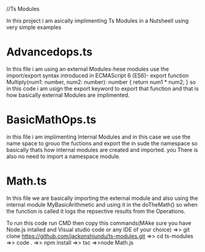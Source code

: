 //Ts Modules

In this project i am asically implimenting Ts Modules in a Nutsheell using very simple examples

# Advancedops.ts

In this file i am using an external Modules-hese modules use the import/export syntax introduced in ECMAScript 6 (ES6)-
export function Multiply(num1: number, num2: number): number {
return num1 \* num2;
}
so in this code i am usign the export keyword to export that function and that is how basically external Modules are implimented.

# BasicMathOps.ts

in this file i am implimenting Internal Modules and in this case we use the name space to grouo the fuctions and export the in sude the namespace so basically thats how internal modules are created and imported. you There is also no need to import a namespace module.

# Math.ts

In this file we are basically importing the external module and also using the internal module MyBasicArithmetic and using it in the doTheMath() so when the function is called it logs the repsective results from the Operations.

To run this code run CMD then copy this commands(MAke sure you have Node.js intalled and Visual studio code or any IDE of your choice)
=>> git clone https://github.com/jackonshiundu/ts-modules.git
=>> cd ts-modules
=>> code .
=>> npm install
=>> tsc
=>>node Math.js
